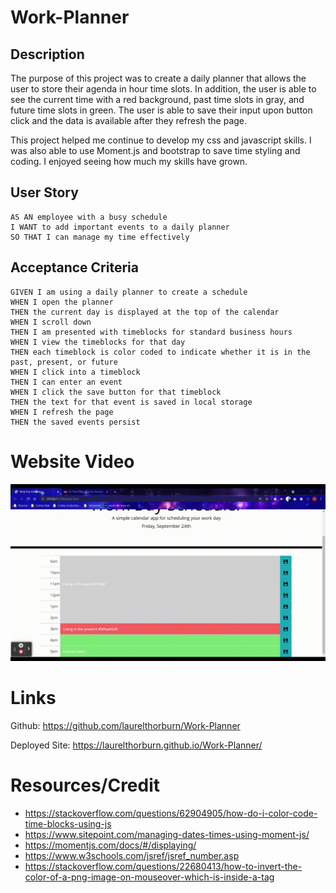 # Work-Planner

## Description
The purpose of this project was to create a daily planner that allows the user to store their agenda in hour time slots.  In addition, the user is able to see the current time with a red background, past time slots in gray, and future time slots in green.  The user is able to save their input upon button click and the data is available after they refresh the page.

This project helped me continue to develop my css and javascript skills.  I was also able to use Moment.js and bootstrap to save time styling and coding.  I enjoyed seeing how much my skills have grown.

## User Story

```
AS AN employee with a busy schedule
I WANT to add important events to a daily planner
SO THAT I can manage my time effectively
```

## Acceptance Criteria

```
GIVEN I am using a daily planner to create a schedule
WHEN I open the planner
THEN the current day is displayed at the top of the calendar
WHEN I scroll down
THEN I am presented with timeblocks for standard business hours
WHEN I view the timeblocks for that day
THEN each timeblock is color coded to indicate whether it is in the past, present, or future
WHEN I click into a timeblock
THEN I can enter an event
WHEN I click the save button for that timeblock
THEN the text for that event is saved in local storage
WHEN I refresh the page
THEN the saved events persist
```


# Website Video

![Screenshot of Laurel Thorburn's Work Planner](Assets/Images/WorkPlanner.gif)

# Links

Github: https://github.com/laurelthorburn/Work-Planner

Deployed Site: https://laurelthorburn.github.io/Work-Planner/


# Resources/Credit

* https://stackoverflow.com/questions/62904905/how-do-i-color-code-time-blocks-using-js
* https://www.sitepoint.com/managing-dates-times-using-moment-js/
* https://momentjs.com/docs/#/displaying/
* https://www.w3schools.com/jsref/jsref_number.asp
* https://stackoverflow.com/questions/22680413/how-to-invert-the-color-of-a-png-image-on-mouseover-which-is-inside-a-tag


